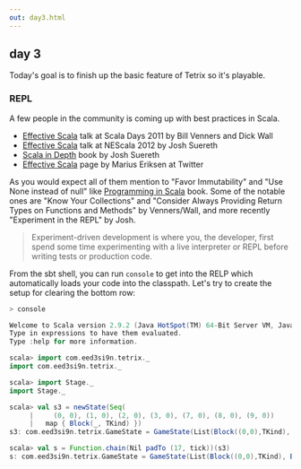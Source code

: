 ```yaml
---
out: day3.html
---
```


  [wall]: http://days2011.scala-lang.org/sites/days2011/files/41.%20Effective%20Scala.pdf
  [suereth]: http://marakana.com/s/video_nescala_keynote_effective_scala_with_josh_suereth,1093/index.html
  [suereth2]: http://manning.com/suereth/
  [eriksen]: http://twitter.github.com/effectivescala/
  [pins]: http://www.artima.com/shop/programming_in_scala_2ed

day 3
-----

Today's goal is to finish up the basic feature of Tetrix so it's playable.

### REPL

A few people in the community is coming up with best practices in Scala.

- [Effective Scala][wall] talk at Scala Days 2011 by Bill Venners and Dick Wall
- [Effective Scala][suereth] talk at NEScala 2012 by Josh Suereth 
- [Scala in Depth][suereth2] book by Josh Suereth 
- [Effective Scala][eriksen] page by Marius Eriksen at Twitter

As you would expect all of them mention to "Favor Immutability" and "Use None instead of null" like [Programming in Scala][pins] book. Some of the notable ones are "Know Your Collections" and "Consider Always Providing Return Types on Functions and Methods" by Venners/Wall, and more recently "Experiment in the REPL" by Josh.

> Experiment-driven development is where you, the developer, first spend some time experimenting with a live interpreter or REPL before writing tests or production code.

From the sbt shell, you can run `console` to get into the RELP which automatically loads your code into the classpath. Let's try to create the setup for clearing the bottom row:

```scala
> console

Welcome to Scala version 2.9.2 (Java HotSpot(TM) 64-Bit Server VM, Java 1.6.0_33).
Type in expressions to have them evaluated.
Type :help for more information.

scala> import com.eed3si9n.tetrix._
import com.eed3si9n.tetrix._

scala> import Stage._
import Stage._

scala> val s3 = newState(Seq(
     |     (0, 0), (1, 0), (2, 0), (3, 0), (7, 0), (8, 0), (9, 0))
     |   map { Block(_, TKind) })
s3: com.eed3si9n.tetrix.GameState = GameState(List(Block((0,0),TKind), Block((1,0),TKind), Block((2,0),TKind), Block((3,0),TKind), Block((7,0),TKind), Block((8,0),TKind), Block((9,0),TKind), Block((4,17),TKind), Block((5,17),TKind), Block((6,17),TKind), Block((5,18),TKind)),(10,20),Piece((5.0,17.0),TKind,List((-1.0,0.0), (0.0,0.0), (1.0,0.0), (0.0,1.0))))

scala> val s = Function.chain(Nil padTo (17, tick))(s3)
s: com.eed3si9n.tetrix.GameState = GameState(List(Block((0,0),TKind), Block((1,0),TKind), Block((2,0),TKind), Block((3,0),TKind), Block((7,0),TKind), Block((8,0),TKind), Block((9,0),TKind), Block((4,0),TKind), Block((5,0),TKind), Block((6,0),TKind), Block((5,1),TKind)),(10,20),Piece((5.0,0.0),TKind,List((-1.0,0.0), (0.0,0.0), (1.0,0.0), (0.0,1.0))))
```
